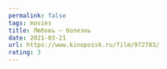 ```yaml
---
permalink: false
tags: movies
title: Любовь — болезнь
date: 2021-03-21
url: https://www.kinopoisk.ru/film/972783/
rating: 3
---
```

